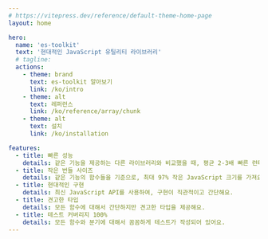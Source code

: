 ```yaml
---
# https://vitepress.dev/reference/default-theme-home-page
layout: home

hero:
  name: 'es-toolkit'
  text: '현대적인 JavaScript 유틸리티 라이브러리'
  # tagline:
  actions:
    - theme: brand
      text: es-toolkit 알아보기
      link: /ko/intro
    - theme: alt
      text: 레퍼런스
      link: /ko/reference/array/chunk
    - theme: alt
      text: 설치
      link: /ko/installation

features:
  - title: 빠른 성능
    details: 같은 기능을 제공하는 다른 라이브러리와 비교했을 때, 평균 2-3배 빠른 런타임 성능을 제공해요.
  - title: 작은 번들 사이즈
    details: 같은 기능의 함수들을 기준으로, 최대 97% 작은 JavaScript 크기를 가져요.
  - title: 현대적인 구현
    details: 최신 JavaScript API를 사용하여, 구현이 직관적이고 간단해요.
  - title: 견고한 타입
    details: 모든 함수에 대해서 간단하지만 견고한 타입을 제공해요.
  - title: 테스트 커버리지 100%
    details: 모든 함수와 분기에 대해서 꼼꼼하게 테스트가 작성되어 있어요.
---
```

